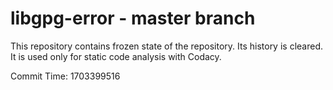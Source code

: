 # libgpg-error - master branch

This repository contains frozen state of the repository.
Its history is cleared. It is used only for static code
analysis with Codacy.

Commit Time: 1703399516